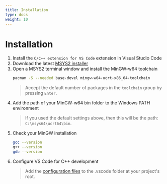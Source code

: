 ```yaml
---
title: Installation
type: docs
weight: 10
---
```


# Installation

1. Install the `C/C++ extension for VS Code` extension in Visual Studio Code
2. Download the latest [MSYS2 installer](https://www.msys2.org/)
3. Open a MSYS2 terminal window and install the MinGW-w64 toolchain
   ```sh
   pacman -S --needed base-devel mingw-w64-ucrt-x86_64-toolchain
   ```
   > Accept the default number of packages in the `toolchain` group by pressing `Enter`.
4. Add the path of your MinGW-w64 bin folder to the Windows PATH environment
   > If you used the default settings above, then this will be the path: `C:\msys64\ucrt64\bin`.
5. Check your MinGW installation
   ```sh
   gcc --version
   g++ --version
   gdb --version
   ```
6. Configure VS Code for C++ development  
   > Add the [configuration files](https://note.userwei.com/docs/setup/tool/vscode/cpp/windows/config/) to the .vscode folder at your project's root.
